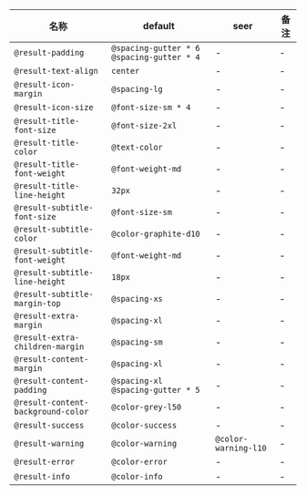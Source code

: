 | 名称 | default | seer | 备注 |
| --- | --- | --- | --- |
| `@result-padding` | `@spacing-gutter * 6 @spacing-gutter * 4` | - | - |
| `@result-text-align` | `center` | - | - |
| `@result-icon-margin` | `@spacing-lg` | - | - |
| `@result-icon-size` | `@font-size-sm * 4` | - | - |
| `@result-title-font-size` | `@font-size-2xl` | - | - |
| `@result-title-color` | `@text-color` | - | - |
| `@result-title-font-weight` | `@font-weight-md` | - | - |
| `@result-title-line-height` | `32px` | - | - |
| `@result-subtitle-font-size` | `@font-size-sm` | - | - |
| `@result-subtitle-color` | `@color-graphite-d10` | - | - |
| `@result-subtitle-font-weight` | `@font-weight-md` | - | - |
| `@result-subtitle-line-height` | `18px` | - | - |
| `@result-subtitle-margin-top` | `@spacing-xs` | - | - |
| `@result-extra-margin` | `@spacing-xl` | - | - |
| `@result-extra-children-margin` | `@spacing-sm` | - | - |
| `@result-content-margin` | `@spacing-xl` | - | - |
| `@result-content-padding` | `@spacing-xl @spacing-gutter * 5` | - | - |
| `@result-content-background-color` | `@color-grey-l50` | - | - |
| `@result-success` | `@color-success` | - | - |
| `@result-warning` | `@color-warning` | `@color-warning-l10` | - |
| `@result-error` | `@color-error` | - | - |
| `@result-info` | `@color-info` | - | - |
